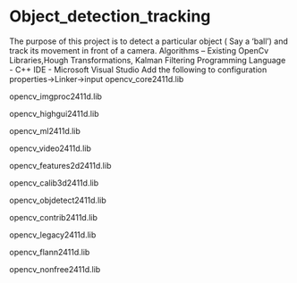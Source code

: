 # Object_detection_tracking
The purpose of this project is to detect a particular object ( Say a ‘ball’) and track its movement in front of a camera.
Algorithms – Existing OpenCv Libraries,Hough Transformations, Kalman Filtering
Programming Language - C++
IDE - Microsoft Visual Studio
Add the following to configuration properties->Linker->input
opencv_core2411d.lib

opencv_imgproc2411d.lib

opencv_highgui2411d.lib

opencv_ml2411d.lib

opencv_video2411d.lib

opencv_features2d2411d.lib

opencv_calib3d2411d.lib

opencv_objdetect2411d.lib

opencv_contrib2411d.lib

opencv_legacy2411d.lib

opencv_flann2411d.lib

opencv_nonfree2411d.lib
